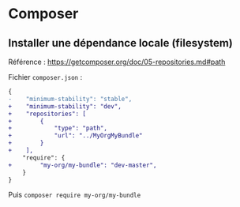 # Composer

## Installer une dépendance locale (filesystem)

Référence : https://getcomposer.org/doc/05-repositories.md#path

Fichier `composer.json` : 

```diff
{
-    "minimum-stability": "stable",
+    "minimum-stability": "dev",
+    "repositories": [
+        {
+            "type": "path",
+            "url": "../MyOrgMyBundle"
+        }
+    ],
    "require": {
+        "my-org/my-bundle": "dev-master",
    }
}
```

Puis `composer require my-org/my-bundle`